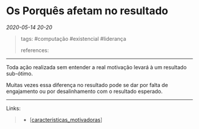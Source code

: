 # Os Porquês afetam no resultado

*2020-05-14 20-20*

> tags: #computação #existencial #liderança
>
> references:
---
Toda ação realizada sem entender a real motivação levará à um resultado sub-ótimo.

Muitas vezes essa diferença no resultado pode se dar por falta de engajamento ou por desalinhamento com o resultado esperado.

---
Links:

> - [[caracteristicas_motivadoras]]

[//begin]: # "Autogenerated link references for markdown compatibility"
[caracteristicas_motivadoras]: caracteristicas_motivadoras "Características motivadoras"
[//end]: # "Autogenerated link references"